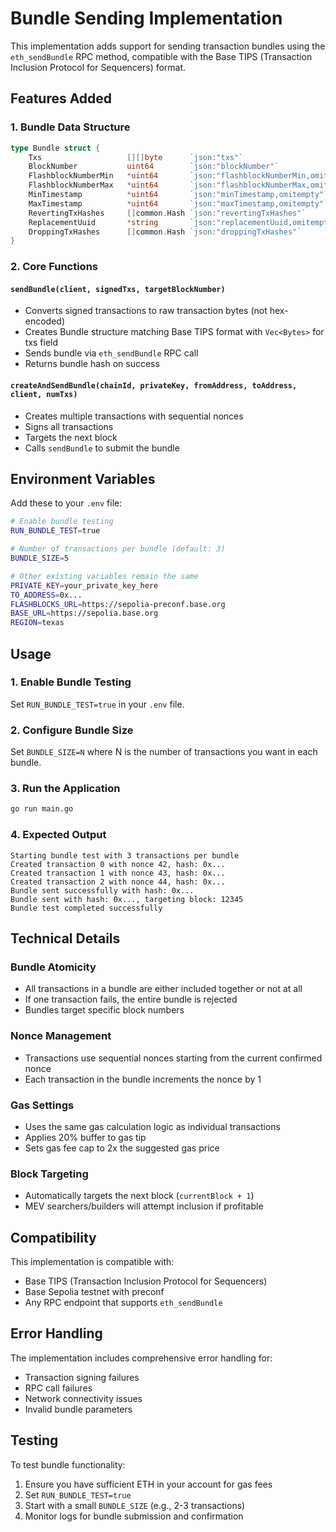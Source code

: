 # Bundle Sending Implementation

This implementation adds support for sending transaction bundles using the `eth_sendBundle` RPC method, compatible with the Base TIPS (Transaction Inclusion Protocol for Sequencers) format.

## Features Added

### 1. Bundle Data Structure
```go
type Bundle struct {
    Txs                   [][]byte      `json:"txs"`                           // Raw transaction bytes
    BlockNumber           uint64        `json:"blockNumber"`                   // Target block number
    FlashblockNumberMin   *uint64       `json:"flashblockNumberMin,omitempty"` // Optional: minimum flashblock number
    FlashblockNumberMax   *uint64       `json:"flashblockNumberMax,omitempty"` // Optional: maximum flashblock number
    MinTimestamp          *uint64       `json:"minTimestamp,omitempty"`        // Optional: minimum timestamp
    MaxTimestamp          *uint64       `json:"maxTimestamp,omitempty"`        // Optional: maximum timestamp
    RevertingTxHashes     []common.Hash `json:"revertingTxHashes"`             // Transaction hashes that can revert (Vec<TxHash>)
    ReplacementUuid       *string       `json:"replacementUuid,omitempty"`     // Optional: replacement UUID
    DroppingTxHashes      []common.Hash `json:"droppingTxHashes"`              // Transaction hashes to drop (Vec<TxHash>)
}
```

### 2. Core Functions

#### `sendBundle(client, signedTxs, targetBlockNumber)`
- Converts signed transactions to raw transaction bytes (not hex-encoded)
- Creates Bundle structure matching Base TIPS format with `Vec<Bytes>` for txs field
- Sends bundle via `eth_sendBundle` RPC call
- Returns bundle hash on success

#### `createAndSendBundle(chainId, privateKey, fromAddress, toAddress, client, numTxs)`
- Creates multiple transactions with sequential nonces
- Signs all transactions
- Targets the next block
- Calls `sendBundle` to submit the bundle

## Environment Variables

Add these to your `.env` file:

```bash
# Enable bundle testing
RUN_BUNDLE_TEST=true

# Number of transactions per bundle (default: 3)
BUNDLE_SIZE=5

# Other existing variables remain the same
PRIVATE_KEY=your_private_key_here
TO_ADDRESS=0x...
FLASHBLOCKS_URL=https://sepolia-preconf.base.org
BASE_URL=https://sepolia.base.org
REGION=texas
```

## Usage

### 1. Enable Bundle Testing
Set `RUN_BUNDLE_TEST=true` in your `.env` file.

### 2. Configure Bundle Size
Set `BUNDLE_SIZE=N` where N is the number of transactions you want in each bundle.

### 3. Run the Application
```bash
go run main.go
```

### 4. Expected Output
```
Starting bundle test with 3 transactions per bundle
Created transaction 0 with nonce 42, hash: 0x...
Created transaction 1 with nonce 43, hash: 0x...
Created transaction 2 with nonce 44, hash: 0x...
Bundle sent successfully with hash: 0x...
Bundle sent with hash: 0x..., targeting block: 12345
Bundle test completed successfully
```

## Technical Details

### Bundle Atomicity
- All transactions in a bundle are either included together or not at all
- If one transaction fails, the entire bundle is rejected
- Bundles target specific block numbers

### Nonce Management
- Transactions use sequential nonces starting from the current confirmed nonce
- Each transaction in the bundle increments the nonce by 1

### Gas Settings
- Uses the same gas calculation logic as individual transactions
- Applies 20% buffer to gas tip
- Sets gas fee cap to 2x the suggested gas price

### Block Targeting
- Automatically targets the next block (`currentBlock + 1`)
- MEV searchers/builders will attempt inclusion if profitable

## Compatibility

This implementation is compatible with:
- Base TIPS (Transaction Inclusion Protocol for Sequencers)
- Base Sepolia testnet with preconf
- Any RPC endpoint that supports `eth_sendBundle`

## Error Handling

The implementation includes comprehensive error handling for:
- Transaction signing failures
- RPC call failures
- Network connectivity issues
- Invalid bundle parameters

## Testing

To test bundle functionality:

1. Ensure you have sufficient ETH in your account for gas fees
2. Set `RUN_BUNDLE_TEST=true`
3. Start with a small `BUNDLE_SIZE` (e.g., 2-3 transactions)
4. Monitor logs for bundle submission and confirmation